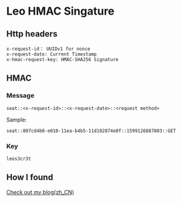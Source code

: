 # Leo HMAC Singature

## Http headers

```
x-request-id： UUIDv1 for nonce
x-request-date: Current Timestamp
x-hmac-request-key: HMAC-SHA256 Signature
```

## HMAC

### Message

```
seat::<x-request-id>::<x-request-date>::<request method>
```

Sample:

```
seat::807cd4b0-e010-11ea-b4b5-11d182874e0f::1599126887803::GET
```

### Key

```
leos3cr3t
```

## How I found

[Check out my blog(zh_CN)](https://blog.sparta-en.org/2020/09/03/%E5%88%A9%E6%98%82%E5%9B%BE%E4%B9%A6%E9%A6%86%E9%A2%84%E7%BA%A6App%E5%88%86%E6%9E%90-2020%E5%B9%B49%E6%9C%883%E6%97%A5/)
